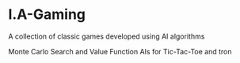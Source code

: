 # I.A-Gaming

A collection of classic games developed using AI algorithms

Monte Carlo Search and Value Function AIs for Tic-Tac-Toe and tron
